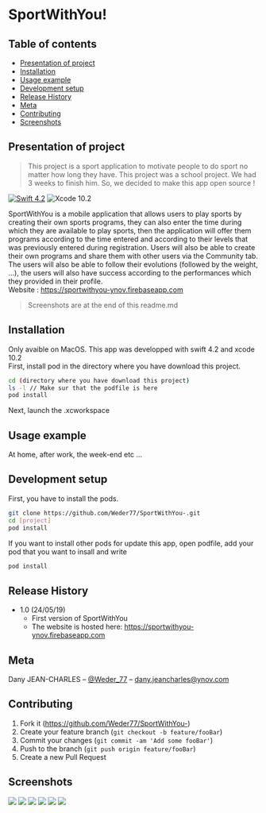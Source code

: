 # SportWithYou!

## Table of contents
* [Presentation of project](#Presentation-of-project)
* [Installation](#Installation)
* [Usage example](#Usage-example)
* [Development setup](#Development-setup)
* [Release History](#Release-History)
* [Meta](#Meta)
* [Contributing](#Contributing)
* [Screenshots](#Screenshots)

## Presentation of project

> This project is a sport application to motivate people to do sport no matter how long they have. This project was a school project. We had 3 weeks to finish him. So, we decided to make this app open source !

[![Swift 4.2](https://img.shields.io/badge/Swift-4.2-orange.svg?style=flat)](https://swift.org/)
![Xcode 10.2][xcode-image]

SportWithYou is a mobile application that allows users to play sports by creating their own sports programs, they can also enter the time during which they are available to play sports, then the application will offer them programs according to the time entered and according to their levels that was previously entered during registration. Users will also be able to create their own programs and share them with other users via the Community tab. The users will also be able to follow their evolutions (followed by the weight, ...), the users will also have success according to the performances which they provided in their profile. <br />Website : https://sportwithyou-ynov.firebaseapp.com <br>
> Screenshots are at the end of this readme.md


## Installation

Only avaible on MacOS. This app was developped with swift 4.2 and xcode 10.2<br> 
First, install pod in the directory where you have download this project.
```sh
cd (directory where you have download this project)
ls -l // Make sur that the podfile is here
pod install
```
Next, launch the .xcworkspace


## Usage example

At home, after work, the week-end etc ...
<br>
## Development setup

First, you have to install the pods.
```sh
git clone https://github.com/Weder77/SportWithYou-.git
cd [project]
pod install
```

If you want to install other pods for update this app, open podfile, add your pod that you want to insall and write
```sh
pod install
```

## Release History

* 1.0 (24/05/19)
    * First version of SportWithYou
    * The website is hosted here: https://sportwithyou-ynov.firebaseapp.com

## Meta

Dany JEAN-CHARLES – [@Weder_77](https://twitter.com/Weder_77) – dany.jeancharles@ynov.com



## Contributing

1. Fork it (<https://github.com/Weder77/SportWithYou->)
2. Create your feature branch (`git checkout -b feature/fooBar`)
3. Commit your changes (`git commit -am 'Add some fooBar'`)
4. Push to the branch (`git push origin feature/fooBar`)
5. Create a new Pull Request

<!-- Markdown link & img dfn's -->
[swift-image]: https://img.shields.io/apm/v/swift.svg?color=swift&label=swift&logo=swift&logoColor=swift
[xcode-image]: https://img.shields.io/badge/xcode-10.2-blue.svg
[npm-url]: https://npmjs.org/package/datadog-metrics
[npm-downloads]: https://img.shields.io/npm/dm/datadog-metrics.svg?style=flat-square
[travis-image]: https://img.shields.io/travis/dbader/node-datadog-metrics/master.svg?style=flat-square
[travis-url]: https://travis-ci.org/dbader/node-datadog-metrics
[wiki]: https://github.com/yourname/yourproject/wiki

## Screenshots
![](Screens/Accueil.png)
![](Screens/xplain.png)
![](Screens/Connexion.png)
![](Screens/Programmes.png)
![](Screens/Suivi_poids.png)
![](Screens/En_exercice.png)
